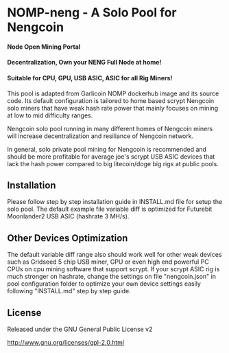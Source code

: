 
# NOMP-neng - A Solo Pool for Nengcoin
#### Node Open Mining Portal
#### Decentralization, Own your NENG Full Node at home!
#### Suitable for CPU, GPU, USB ASIC, ASIC for all Rig Miners!

This pool is adapted from Garlicoin NOMP dockerhub image and its source code. Its default configuration is tailored to home based scrypt Nengcoin solo miners
that have weak hash rate power that mainly focuses on mining at low to mid difficulty ranges.

Nengcoin solo pool running in many different homes of Nengcoin miners will increase decentralization and resiliance of Nengcoin network.

In general, solo private pool mining for Nengcoin is recommended and should be more profitable for average joe's scrypt USB ASIC devices
that lack the hash power compared to big litecoin/doge big rigs at public pools. 

## Installation

Please follow step by step installation guide in INSTALL.md file for setup the solo pool. The default example file variable diff is optimized for Futurebit
Moonlander2 USB ASIC (hashrate 3 MH/s).

## Other Devices Optimization

The default variable diff range also should work well for other weak devices such as Gridseed 5 chip USB miner, GPU or even high end powerful PC CPUs on cpu mining
software that support scrypt.  If your scrypt ASIC rig is much stronger on hashrate, change the settings on file "nengcoin.json" in pool configuration folder
to optimize your own device settings easily following "INSTALL.md" step by step guide.


License
-------
Released under the GNU General Public License v2

http://www.gnu.org/licenses/gpl-2.0.html
